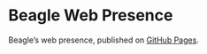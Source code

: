 # Beagle Web Presence

Beagle’s web presence, published on [GitHub Pages](https://Beagle-PSE.github.io/Beagle/branches/qt-fitness-function).
